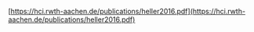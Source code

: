 [https://hci.rwth-aachen.de/publications/heller2016.pdf](https://hci.rwth-aachen.de/publications/heller2016.pdf)
